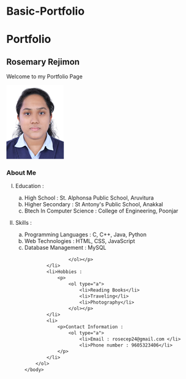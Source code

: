 # Basic-Portfolio
<!DOCTYPE html>
<html>
    <head>
        <title>Portfolio</title>
    </head>
    <body>
        <h1>Portfolio</h1>
        <h2>Rosemary Rejimon</h2>
        <p>Welcome to my Portfolio Page</p>
        <img src="Rosemary-Rejimon-.. (1).jpg" alt="Rose">
        <h3>About Me</h3>
        <ol type="I">
            <li>Education :
                <p><ol type="a">
                    <li>High School : St. Alphonsa Public School, Aruvitura</li>
                    <li>Higher Secondary : St Antony's Public School, Anakkal</li>
                    <li>Btech In Computer Science : College of Engineering, Poonjar</li>
                </ol></p>
            </li>
            <li>Skills : 
                <p>
                    <ol type="a">
                        <li>Programming Languages : C, C++, Java, Python</li>
                        <li>Web Technologies : HTML, CSS, JavaScript</li>
                        <li>Database Management : MySQL</li>

                    </ol></p>
            </li>
            <li>Hobbies : 
                <p>
                    <ol type="a">
                        <li>Reading Books</li>
                        <li>Traveling</li>
                        <li>Photography</li>
                    </ol></p>
            </li>
            <li>
                <p>Contact Information : 
                    <ol type="a">
                        <li>Email : rosecep24@gmail.com </li>
                        <li>Phone number : 9605323406</li>
                </p>
            </li>
        </ol>
    </body>
</html>
